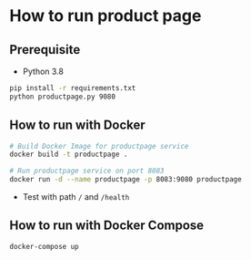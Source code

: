 # How to run product page

## Prerequisite

* Python 3.8

```bash
pip install -r requirements.txt
python productpage.py 9080
```


## How to run with Docker

```bash
# Build Docker Image for productpage service
docker build -t productpage .

# Run productpage service on port 8083
docker run -d --name productpage -p 8083:9080 productpage
```

* Test with path `/` and `/health`


## How to run with Docker Compose

```bash
docker-compose up
```